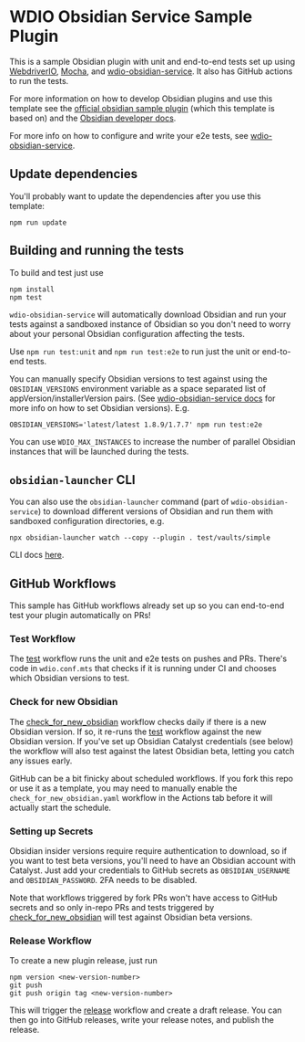<!-- [![Test](https://github.com/ORG/REPO/actions/workflows/test.yaml/badge.svg?branch=main)](https://github.com/ORG/REPO/actions/workflows/test.yaml) -->
# WDIO Obsidian Service Sample Plugin 

This is a sample Obsidian plugin with unit and end-to-end tests set up using
[WebdriverIO](https://webdriver.io/), [Mocha](https://mochajs.org), and
[wdio-obsidian-service](https://jesse-r-s-hines.github.io/wdio-obsidian-service/wdio-obsidian-service/README.html).
It also has GitHub actions to run the tests.

For more information on how to develop Obsidian plugins and use this template see the
[official obsidian sample plugin](https://github.com/obsidianmd/obsidian-sample-plugin) (which
this template is based on) and the [Obsidian developer docs](https://docs.obsidian.md/Home).

For more info on how to configure and write your e2e tests, see
[wdio-obsidian-service](https://jesse-r-s-hines.github.io/wdio-obsidian-service/wdio-obsidian-service/README.html).

## Update dependencies
You'll probably want to update the dependencies after you use this template:
```shell
npm run update
```

## Building and running the tests
To build and test just use
```shell
npm install
npm test
```

`wdio-obsidian-service` will automatically download Obsidian and run your tests against a
sandboxed instance of Obsidian so you don't need to worry about your personal Obsidian
configuration affecting the tests.

Use `npm run test:unit` and `npm run test:e2e` to run just the unit or end-to-end tests.

You can manually specify Obsidian versions to test against using the `OBSIDIAN_VERSIONS`
environment variable as a space separated list of appVersion/installerVersion pairs. (See
[wdio-obsidian-service docs](https://jesse-r-s-hines.github.io/wdio-obsidian-service/wdio-obsidian-service/README.html#obsidian-app-vs-installer-versions)
for more info on how to set Obsidian versions). E.g.
```shell
OBSIDIAN_VERSIONS='latest/latest 1.8.9/1.7.7' npm run test:e2e
```

You can use `WDIO_MAX_INSTANCES` to increase the number of parallel Obsidian instances that will
be launched during the tests.

## `obsidian-launcher` CLI
You can also use the `obsidian-launcher` command (part of `wdio-obsidian-service`) to download
different versions of Obsidian and run them with sandboxed configuration directories, e.g.
```shel
npx obsidian-launcher watch --copy --plugin . test/vaults/simple
```
CLI docs [here](https://jesse-r-s-hines.github.io/wdio-obsidian-service/obsidian-launcher/README.html#cli).

## GitHub Workflows
This sample has GitHub workflows already set up so you can end-to-end test your plugin
automatically on PRs!

### Test Workflow
The [test](./.github/workflows/test.yaml) workflow runs the unit and e2e tests on pushes and PRs.
There's code in `wdio.conf.mts` that checks if it is running under CI and chooses which Obsidian
versions to test.

### Check for new Obsidian
The [check_for_new_obsidian](./.github/workflows/check_for_new_obsidian.yaml) workflow checks daily
if there is a new Obsidian version. If so, it re-runs the [test](./.github/workflows/test.yaml)
workflow against the new Obsidian version. If you've set up Obsidian Catalyst credentials (see
below) the workflow will also test against the latest Obsidian beta, letting you catch any issues
early.

GitHub can be a bit finicky about scheduled workflows. If you fork this repo or use it as a
template, you may need to manually enable the `check_for_new_obsidian.yaml` workflow in the Actions
tab before it will actually start the schedule.

### Setting up Secrets
Obsidian insider versions require require authentication to download, so if you want to test beta
versions, you'll need to have an Obsidian account with Catalyst. Just add your credentials to
GitHub secrets as `OBSIDIAN_USERNAME` and `OBSIDIAN_PASSWORD`. 2FA needs to be disabled.

Note that workflows triggered by fork PRs won't have access to GitHub secrets and so only in-repo
PRs and tests triggered by [check_for_new_obsidian](./.github/workflows/check_for_new_obsidian.yaml)
will test against Obsidian beta versions.

### Release Workflow
To create a new plugin release, just run
```
npm version <new-version-number>
git push
git push origin tag <new-version-number>
```
This will trigger the [release](./.github/workflows/release.yaml) workflow and create a draft
release. You can then go into GitHub releases, write your release notes, and publish the release.
